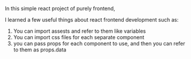 In this simple react project of purely frontend, 

I learned a few useful things about react frontend development such as: 

1. You can import assests and refer to them like variables
2. You can import css files for each separate component
3. you can pass props for each component to use, and then you can refer to them as props.data

